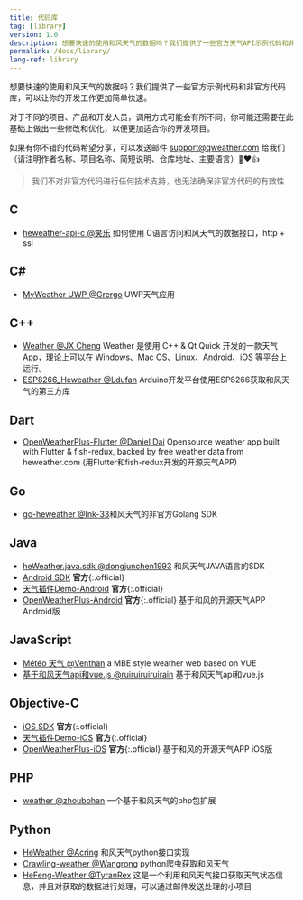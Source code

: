 ```yaml
---
title: 代码库
tag: [library]
version: 1.0
description: 想要快速的使用和风天气的数据吗？我们提供了一些官方天气API示例代码和非官方代码库，可以让你的开发工作更加简单快速。
permalink: /docs/library/
lang-ref: library
---
```


想要快速的使用和风天气的数据吗？我们提供了一些官方示例代码和非官方代码库，可以让你的开发工作更加简单快速。

对于不同的项目、产品和开发人员，调用方式可能会有所不同，你可能还需要在此基础上做出一些修改和优化，以便更加适合你的开发项目。

如果有你不错的代码希望分享，可以发送邮件 <support@qweather.com> 给我们（请注明作者名称、项目名称、简短说明、仓库地址、主要语言）🙏❤️👍

> 我们不对非官方代码进行任何技术支持，也无法确保非官方代码的有效性

## C

- [heweather-api-c @笑乐](https://github.com/xlofhappy/heweather-api-c) 如何使用 C语言访问和风天气的数据接口，http + ssl 

## C#

- [MyWeather UWP @Grergo](https://github.com/Grergo/MyWeather) UWP天气应用

## C++

- [Weather @JX Cheng](https://github.com/chengjianxi/Weather) Weather 是使用 C++ & Qt Quick 开发的一款天气 App，理论上可以在 Windows、Mac OS、Linux、Android、iOS 等平台上运行。 
- [ESP8266_Heweather @Ldufan](https://github.com/Ldufan/ESP8266_Heweather) Arduino开发平台使用ESP8266获取和风天气的第三方库
  
## Dart

- [OpenWeatherPlus-Flutter @Daniel Dai](https://github.com/danieldai/OpenWeatherPlus-Flutter) Opensource weather app built with Flutter & fish-redux, backed by free weather data from heweather.com (用Flutter和fish-redux开发的开源天气APP) 

## Go

- [go-heweather @Ink-33](https://github.com/Ink-33/go-heweather)和风天气的非官方Golang SDK


## Java

- [heWeather.java.sdk @dongjunchen1993](https://github.com/dongjunchen1993/heWeather.java.sdk) 和风天气JAVA语言的SDK
- [Android SDK](/docs/sdk/android-sdk) **官方**{:.official}
- [天气插件Demo-Android](https://github.com/qwd/WidgetDemo-Android) **官方**{:.official}
- [OpenWeatherPlus-Android](https://github.com/qwd/OpenWeatherPlus-Android) **官方**{:.official} 基于和风的开源天气APP Android版

## JavaScript

- [Météo 天气 @Venthan](https://github.com/Venthanx/Weather) a MBE style weather web based on VUE
- [基于和风天气api和vue.js @ruiruiruiruirain](https://github.com/ruiruiruiruirain/myweather) 基于和风天气api和vue.js 

## Objective-C

- [iOS SDK](/docs/sdk/ios-sdk) **官方**{:.official}
- [天气插件Demo-iOS](https://github.com/qwd/WidgetDemo-iOS) **官方**{:.official}
- [OpenWeatherPlus-iOS](https://github.com/qwd/OpenWeatherPlus-iOS) **官方**{:.official} 基于和风的开源天气APP iOS版

## PHP

- [weather @zhoubohan](https://github.com/zhoubohan/weather) 一个基于和风天气的php包扩展 

## Python

- [HeWeather @Acring](https://github.com/Acring/HeWeather) 和风天气python接口实现
- [Crawling-weather @Wangrong](https://github.com/waro163/Crawling-weather) python爬虫获取和风天气
- [HeFeng-Weather @TyranRex](https://github.com/TyranRex/HeFeng-Weather) 这是一个利用和风天气接口获取天气状态信息，并且对获取的数据进行处理，可以通过邮件发送处理的小项目
